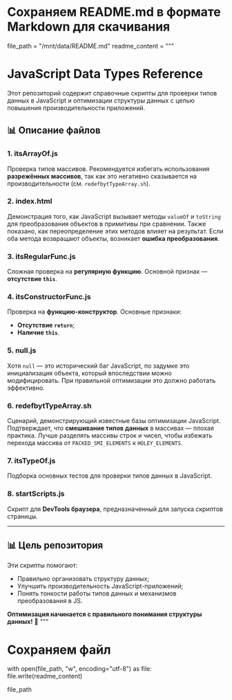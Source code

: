 # Сохраняем README.md в формате Markdown для скачивания
file_path = "/mnt/data/README.md"
readme_content = """
# JavaScript Data Types Reference

Этот репозиторий содержит справочные скрипты для проверки типов данных в JavaScript и оптимизации структуры данных с целью повышения производительности приложений.

## 📊 Описание файлов

### 1. **itsArrayOf.js**  
Проверка типов массивов. Рекомендуется избегать использования **разрежённых массивов**, так как это негативно сказывается на производительности (см. `redefbytTypeArray.sh`).

### 2. **index.html**  
Демонстрация того, как JavaScript вызывает методы `valueOf` и `toString` для преобразования объектов в примитивы при сравнении. Также показано, как переопределение этих методов влияет на результат. Если оба метода возвращают объекты, возникает **ошибка преобразования**.

### 3. **itsRegularFunc.js**  
Сложная проверка на **регулярную функцию**. Основной признак — **отсутствие `this`**.

### 4. **itsConstructorFunc.js**  
Проверка на **функцию-конструктор**. Основные признаки: 
- **Отсутствие `return`**; 
- **Наличие `this`**.

### 5. **null.js**  
Хотя `null` — это исторический баг JavaScript, по задумке это инициализация объекта, который впоследствии можно модифицировать. При правильной оптимизации это должно работать эффективно.

### 6. **redefbytTypeArray.sh**  
Сценарий, демонстрирующий известные базы оптимизации JavaScript. Подтверждает, что **смешивание типов данных** в массивах — плохая практика. Лучше разделять массивы строк и чисел, чтобы избежать перехода массива от `PACKED_SMI_ELEMENTS` к `HOLEY_ELEMENTS`.

### 7. **itsTypeOf.js**  
Подборка основных тестов для проверки типов данных в JavaScript.

### 8. **startScripts.js**  
Скрипт для **DevTools браузера**, предназначенный для запуска скриптов страницы.

---

## 📊 Цель репозитория

Эти скрипты помогают:
- Правильно организовать структуру данных;
- Улучшить производительность JavaScript-приложений;
- Понять тонкости работы типов данных и механизмов преобразования в JS.

**Оптимизация начинается с правильного понимания структуры данных!** 🚀
"""

# Сохраняем файл
with open(file_path, "w", encoding="utf-8") as file:
    file.write(readme_content)

file_path
